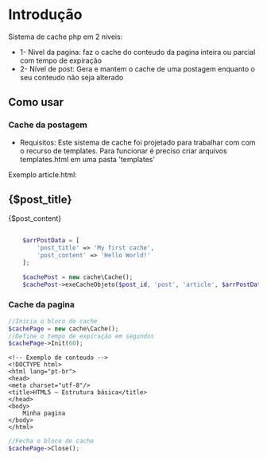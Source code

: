 # Introdução

Sistema de cache php em 2 níveis:
* 1- Nivel da pagina: faz o cache do conteudo da pagina inteira ou parcial com tempo de expiração
* 2- Nível de post: Gera e mantem o cache de uma postagem enquanto o seu conteudo não seja alterado


## Como usar


### Cache da postagem
* Requisitos:
Este sistema de cache foi projetado para trabalhar com com o recurso de templates.
Para funcionar é preciso criar arquivos templates.html em uma pasta 'templates'

Exemplo article.html:
<article>
    <h1>{$post_title}</h1>
    <p>{$post_content}</p>
</article>

```php
    
    $arrPostData = [
        'post_title' => 'My first cache',
        'post_content' => 'Hello World!'
    ];

    $cachePost = new cache\Cache();
    $cachePost->exeCacheObjeto($post_id, 'post', 'article', $arrPostData );
```


### Cache da pagina


```php
//Inicia o bloco do cache
$cachePage = new cache\Cache();
//Define o tempo de expiração em segundos
$cachePage->Init(60);
```
```
<!-- Exemplo de conteudo -->
<!DOCTYPE html>
<html lang="pt-br">
<head>
<meta charset="utf-8"/>
<title>HTML5 – Estrutura básica</title>
</head>
<body>
    Minha pagina
</body>
</html>
```

```php
//Fecha o bloco de cache
$cachePage->Close();
```